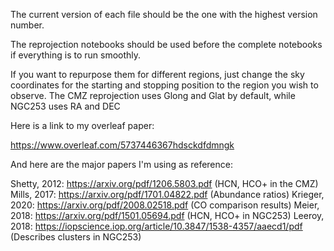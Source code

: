 The current version of each file should be the one with the highest version number.

The reprojection notebooks should be used before the complete notebooks if everything is to run smoothly.

If you want to repurpose them for different regions, just change the sky coordinates for the starting and stopping position to the region you wish to observe. The CMZ reprojection uses Glong and Glat by default, while NGC253 uses RA and DEC

Here is a link to my overleaf paper:

https://www.overleaf.com/5737446367hdsckdfdmngk

And here are the major papers I'm using as reference:

Shetty, 2012: https://arxiv.org/pdf/1206.5803.pdf (HCN, HCO+ in the CMZ)
Mills, 2017: https://arxiv.org/pdf/1701.04822.pdf (Abundance ratios)
Krieger, 2020: https://arxiv.org/pdf/2008.02518.pdf (CO comparison results)
Meier, 2018: https://arxiv.org/pdf/1501.05694.pdf (HCN, HCO+ in NGC253)
Leeroy, 2018: https://iopscience.iop.org/article/10.3847/1538-4357/aaecd1/pdf (Describes clusters in NGC253)
